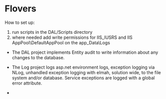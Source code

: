 # Flovers
 How to set up:
 1. run scripts in the DAL/Scripts directory
 2. where needed add write permissions for IIS_IUSRS and IIS AppPool\DefaultAppPool on the app_Data\Logs
 
 
- The DAL project implements Entity audit to write information about any changes to the database.  

- The Log project logs asp.net environment logs, exception logging via NLog, unhandled exception logging with elmah, solution wide, to the file system and/or database.  Service exceptions are logged with a global error attribute.

- 
 
 
 
